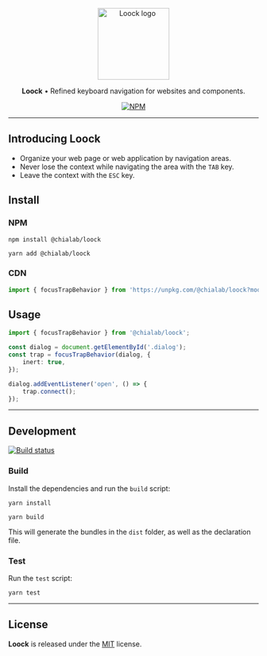 <p align="center">
    <img alt="Loock logo" width="144" height="144" src="https://raw.githack.com/chialab/loock/main/logo.svg" />
</p>

<p align="center">
  <strong>Loock</strong> • Refined keyboard navigation for websites and components.
</p>

<p align="center">
    <a href="https://www.npmjs.com/package/@chialab/loock"><img alt="NPM" src="https://img.shields.io/npm/v/@chialab/loock.svg"></a>
</p>

---

## Introducing Loock

-   Organize your web page or web application by navigation areas.
-   Never lose the context while navigating the area with the `TAB` key.
-   Leave the context with the `ESC` key.

<!-- Medium article - ["How to improve keyboard navigation of your web page"](https://medium.com/chialab-open-source/how-to-improve-keyboard-navigation-of-your-web-page-f11b324adbab)

[Try out the demo!](https://codesandbox.io/s/ypjoj2r1qv) -->

## Install

### NPM

```
npm install @chialab/loock
```

```
yarn add @chialab/loock
```

### CDN

```ts
import { focusTrapBehavior } from 'https://unpkg.com/@chialab/loock?module';
```

## Usage

```ts
import { focusTrapBehavior } from '@chialab/loock';

const dialog = document.getElementById('.dialog');
const trap = focusTrapBehavior(dialog, {
    inert: true,
});

dialog.addEventListener('open', () => {
    trap.connect();
});
```

---

## Development

[![Build status](https://github.com/chialab/loock/workflows/Main/badge.svg)](https://github.com/chialab/loock/actions?query=workflow%3AMain)

### Build

Install the dependencies and run the `build` script:

```
yarn install
```

```
yarn build
```

This will generate the bundles in the `dist` folder, as well as the declaration file.

### Test

Run the `test` script:

```
yarn test
```

---

## License

**Loock** is released under the [MIT](https://github.com/chialab/loock/blob/main/LICENSE) license.
